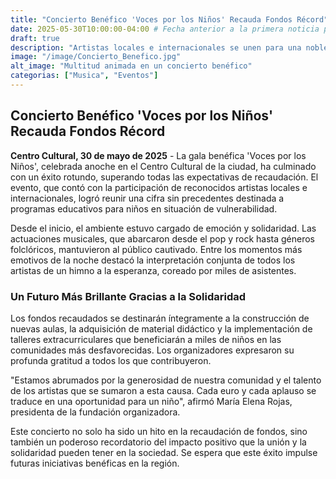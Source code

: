 ```yaml
---
title: "Concierto Benéfico 'Voces por los Niños' Recauda Fondos Récord"
date: 2025-05-30T10:00:00-04:00 # Fecha anterior a la primera noticia para ordenar
draft: true
description: "Artistas locales e internacionales se unen para una noble causa, superando las expectativas de recaudación."
image: "/image/Concierto_Benefico.jpg"
alt_image: "Multitud animada en un concierto benéfico"
categorias: ["Musica", "Eventos"]
---
```


## Concierto Benéfico 'Voces por los Niños' Recauda Fondos Récord

**Centro Cultural, 30 de mayo de 2025** - La gala benéfica 'Voces por los Niños', celebrada anoche en el Centro Cultural de la ciudad, ha culminado con un éxito rotundo, superando todas las expectativas de recaudación. El evento, que contó con la participación de reconocidos artistas locales e internacionales, logró reunir una cifra sin precedentes destinada a programas educativos para niños en situación de vulnerabilidad.

Desde el inicio, el ambiente estuvo cargado de emoción y solidaridad. Las actuaciones musicales, que abarcaron desde el pop y rock hasta géneros folclóricos, mantuvieron al público cautivado. Entre los momentos más emotivos de la noche destacó la interpretación conjunta de todos los artistas de un himno a la esperanza, coreado por miles de asistentes.

### Un Futuro Más Brillante Gracias a la Solidaridad

Los fondos recaudados se destinarán íntegramente a la construcción de nuevas aulas, la adquisición de material didáctico y la implementación de talleres extracurriculares que beneficiarán a miles de niños en las comunidades más desfavorecidas. Los organizadores expresaron su profunda gratitud a todos los que contribuyeron.

"Estamos abrumados por la generosidad de nuestra comunidad y el talento de los artistas que se sumaron a esta causa. Cada euro y cada aplauso se traduce en una oportunidad para un niño", afirmó María Elena Rojas, presidenta de la fundación organizadora.

Este concierto no solo ha sido un hito en la recaudación de fondos, sino también un poderoso recordatorio del impacto positivo que la unión y la solidaridad pueden tener en la sociedad. Se espera que este éxito impulse futuras iniciativas benéficas en la región.
